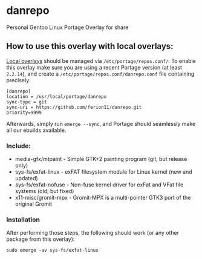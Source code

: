 # danrepo
Personal Gentoo Linux Portage Overlay for share

## How to use this overlay with local overlays:
[Local overlays](https://wiki.gentoo.org/wiki/Overlay/Local_overlay) should be managed via `/etc/portage/repos.conf/`.
To enable this overlay make sure you are using a recent Portage version (at least `2.2.14`), and create a `/etc/portage/repos.conf/danrepo.conf` file containing precisely:

```
[danrepo]
location = /usr/local/portage/danrepo
sync-type = git
sync-uri = https://github.com/ferion11/danrepo.git
priority=9999
```

Afterwards, simply run `emerge --sync`, and Portage should seamlessly make all our ebuilds available.

### Include:
* media-gfx/mtpaint - Simple GTK+2 painting program (git, but release only)
* sys-fs/exfat-linux - exFAT filesystem module for Linux kernel (new and updated)
* sys-fs/exfat-nofuse - Non-fuse kernel driver for exFat and VFat file systems (old, but fixed)
* x11-misc/gromit-mpx - Gromit-MPX is a multi-pointer GTK3 port of the original Gromit

### Installation
After performing those steps, the following should work (or any other package from this overlay):

	sudo emerge -av sys-fs/exfat-linux
